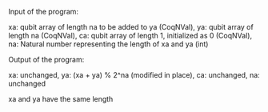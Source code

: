 Input of the program:

xa: qubit array of length na to be added to ya (CoqNVal),
ya: qubit array of length na (CoqNVal), 
ca: qubit array of length 1, initialized as 0 (CoqNVal),
na: Natural number representing the length of xa and ya (int)

Output of the program:

xa: unchanged, 
ya: (xa + ya) % 2^na (modified in place),
ca: unchanged, 
na: unchanged

xa and ya have the same length

